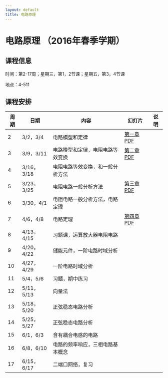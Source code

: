 ```yaml
---
layout: default
title: 电路原理
---
```


电路原理 （2016年春季学期）
===========================

课程信息
--------

时间：第2-17周；星期三，第1，2节课；星期五，第3，4节课

地点：4-511

课程安排
--------

| 周期 | 日期       | 内容                             | 幻灯片                    | 说明 |
|------|------------|----------------------------------|---------------------------|------|
| 2    | 3/2，3/4   | 电路模型和定律                   | [第一章PDF](<第一章.pdf>) |      |
| 3    | 3/9，3/11  | 电路模型和定律，电阻电路等效变换 | [第二章PDF](<第二章.pdf>) |      |
| 4    | 3/16，3/18 | 电阻电路等效变换，和一般分析方法 |                           |      |
| 5    | 3/23，3/25 | 电阻电路一般分析方法             | [第三章PDF](<第三章.pdf>) |      |
| 6    | 3/30，4/1  | 电阻电路一般分析方法，电路定理   |                           |      |
| 7    | 4/6，4/8   | 电路定理                         | [第四章PDF](<第四章.pdf>) |      |
| 8    | 4/13，4/15 | 习题课，运算放大器电阻电路       |                           |      |
| 9    | 4/20，4/22 | 储能元件，一阶电路时域分析       |                           |      |
| 10   | 4/27，4/29 | 一阶电路时域分析                 |                           |      |
| 11   | 5/4，5/6   | 习题，期中练习                   |                           |      |
| 12   | 5/11，5/13 | 向量法                           |                           |      |
| 13   | 5/18，5/20 | 正弦稳态电路分析                 |                           |      |
| 14   | 5/25，5/27 | 正弦稳态电路分析                 |                           |      |
| 15   | 6/1，6/3   | 含有耦合电感的电路               |                           |      |
| 16   | 6/8，6/10  | 电路的频率响应，三相电路基本概念 |                           |      |
| 17   | 6/15，6/17 | 二端口网络，复习                 |                           |      |

 

 

